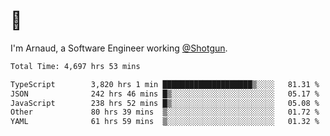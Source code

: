 # 👋

I'm Arnaud, a Software Engineer working [@Shotgun](https://shotgun.live).

<!--START_SECTION:waka-->

```txt
Total Time: 4,697 hrs 53 mins

TypeScript        3,820 hrs 1 min ████████████████████▒░░░░   81.31 %
JSON              242 hrs 46 mins █▒░░░░░░░░░░░░░░░░░░░░░░░   05.17 %
JavaScript        238 hrs 52 mins █▒░░░░░░░░░░░░░░░░░░░░░░░   05.08 %
Other             80 hrs 39 mins  ▒░░░░░░░░░░░░░░░░░░░░░░░░   01.72 %
YAML              61 hrs 59 mins  ▒░░░░░░░░░░░░░░░░░░░░░░░░   01.32 %
```

<!--END_SECTION:waka-->
